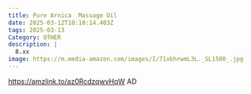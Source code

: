 ```yaml
---
title: Pure Arnica  Massage Oil
date: 2025-03-12T10:18:14.403Z
tags: 2025-03-13
Category: OTHER
description: |
  8.xx 
image: https://m.media-amazon.com/images/I/71xbhrwmL3L._SL1500_.jpg
---
```

https://amzlink.to/az0RcdzqwvHqW   AD